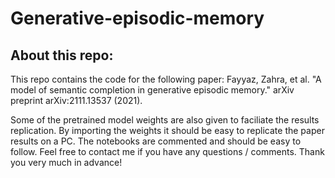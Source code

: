 # Generative-episodic-memory
## About this repo:

This repo contains the code for the following paper: 
Fayyaz, Zahra, et al. "A model of semantic completion in generative episodic memory." arXiv preprint arXiv:2111.13537 (2021).

Some of the pretrained model weights are also given to faciliate the results replication. By importing the weights it should be easy to replicate the paper results on a PC.
The notebooks are commented and should be easy to follow.
Feel free to contact me if you have any questions / comments. Thank you very much in advance!
